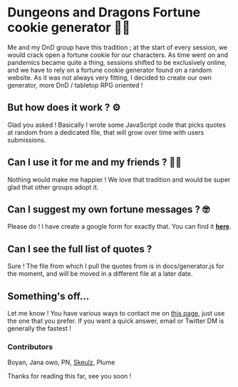 # Dungeons and Dragons Fortune cookie generator 🐲🥠

Me and my DnD group have this tradition ; at the start of every session, we would crack open a fortune cookie for our characters. As time went on and pandemics became quite a thing, sessions shifted to be exclusively online, and we have to rely on a fortune cookie generator found on a random website.
As it was not always very fitting, I decided to create our own generator, more DnD / tabletop RPG oriented ! 


## But how does it work ? ⚙

Glad you asked ! Basically I wrote some JavaScript code that picks quotes at random from a dedicated file, that will grow over time with users submissions.

## Can I use it for me and my friends ? 🙋‍♀️

Nothing would make me happier ! We love that tradition and would be super glad that other groups adopt it.

## Can I suggest my own fortune messages ? 🤓

Please do ! I have create a google form for exactly that. You can find it **[here](https://forms.gle/aoMLRLiFffk9WVvP7)**.

## Can I see the full list of quotes ? 

Sure ! The file from which I pull the quotes from is in docs/generator.js for the moment, and will be moved in a different file at a later date.

## Something's off...
Let me know ! You have various ways to contact me on [this page](https://linktr.ee/glaas), just use the one that you prefer. If you want a quick answer, email or Twitter DM is generally the fastest !


### Contributors
Boyan, Jana owo, PN, [Skeulz](https://www.instagram.com/skeullz_skz/), Plume

Thanks for reading this far, see you soon !
